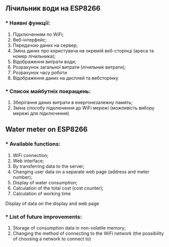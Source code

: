 ## Лічильник води на ESP8266

### * Наявні функції:

  1. Підключенням по WiFi;
  2. Веб-інтерфейс;
  3. Передачою даних на сервер;
  4. Зміна даних про користувача на окремій веб-сторінці (ареса та номер лічильника);
  5. Відображення витрати води;
  6. Розрахунок загальної витрати (лічильник витрати);
  7. Розрахунок часу роботи
  8. Відображення даних на дисплей та вебсторінку
     
### * Список майбутніх покращень:

  1. Зберігання даних витрати в енергонезалежну память;
  2. Зміна способу підключення до WiFi мережі (можливість вибору мережі для підключення)


## Water meter on ESP8266

### * Available functions:

  1. WiFi connection;
  2. Web interface;
  3. By transferring data to the server;
  4. Changing user data on a separate web page (address and meter number);
  5. Display of water consumption;
  6. Calculation of the total cost (cost counter);
  7. Calculation of working time
    
Display of data on the display and web page

### * List of future improvements:

  1. Storage of consumption data in non-volatile memory;
  2. Changing the method of connecting to the WiFi network (the possibility of choosing a network to connect to)


